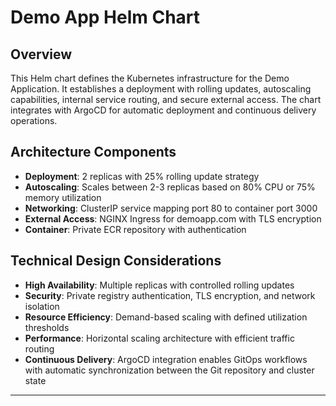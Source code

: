 # Demo App Helm Chart

## Overview

This Helm chart defines the Kubernetes infrastructure for the Demo Application. It establishes a deployment with rolling updates, autoscaling capabilities, internal service routing, and secure external access.
The chart integrates with ArgoCD for automatic deployment and continuous delivery operations.

## Architecture Components

- **Deployment**: 2 replicas with 25% rolling update strategy
- **Autoscaling**: Scales between 2-3 replicas based on 80% CPU or 75% memory utilization
- **Networking**: ClusterIP service mapping port 80 to container port 3000
- **External Access**: NGINX Ingress for demoapp.com with TLS encryption
- **Container**: Private ECR repository with authentication

## Technical Design Considerations

- **High Availability**: Multiple replicas with controlled rolling updates
- **Security**: Private registry authentication, TLS encryption, and network isolation
- **Resource Efficiency**: Demand-based scaling with defined utilization thresholds
- **Performance**: Horizontal scaling architecture with efficient traffic routing
- **Continuous Delivery**: ArgoCD integration enables GitOps workflows with automatic synchronization between the Git repository and cluster state

---
